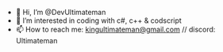 - 👋 Hi, I’m @DevUltimateman
- 👀 I’m interested in coding with  c#, c++ & codscript 
- 📫 How to reach me: kingultimateman@gmail.com // discord: Ultimateman

<!---
DevUltimateman/DevUltimateman is a ✨ special ✨ repository because its `README.md` (this file) appears on your GitHub profile.
You can click the Preview link to take a look at your changes.
--->
